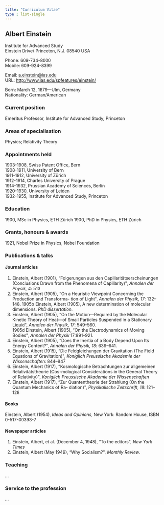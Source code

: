 ```yaml
---
title: "Curriculum Vitae"
type : list-single
---
```


## Albert Einstein

Institute for Advanced Study\
Einstein Drive/
Princeton, N.J. 08540 USA

Phone: 609-734-8000\
Mobile: 609-924-8399

Email: a.einstein@ias.edu\
URL: http://www.ias.edu/spfeatures/einstein/

Born: March 12, 1879—Ulm, Germany\
Nationality: German/American

### Current position
Emeritus Professor, Institute for Advanced Study, Princeton 

### Areas of specialisation
Physics; Relativity Theory

### Appointments held

1903-1908, Swiss Patent Office, Bern\
1908-1911, University of Bern\
1911-1912, University of Zürich\
1912-1914, Charles University of Prague\
1914-1932, Prussian Academy of Sciences, Berlin\
1920-1930, University of Leiden\
1932-1955, Institute for Advanced Study, Princeton

### Education
1900, MSc in Physics, ETH Zürich 
1900, PhD in Physics, ETH Zürich

### Grants, honours & awards
1921, Nobel Prize in Physics, Nobel Foundation

### Publications & talks
#### Journal articles
1. Einstein, Albert (1901), “Folgerungen aus den Capillaritätserscheinungen (Conclusions Drawn from the Phenomena of Capillarity)", *Annalen der Physik, 4*: 513
2. Einstein, Albert (1905), “On a Heuristic Viewpoint Concerning the Production and Transforma- tion of Light", *Annalen der Physik, 17*: 132–148.
1905b Einstein, Albert (1905), A new determination of molecular dimensions. *PhD dissertation*.
3. Einstein, Albert (1905), “On the Motion—Required by the Molecular Kinetic Theory of Heat—of Small Particles Suspended in a Stationary Liquid", *Annalen der Physik, 17*: 549–560.\
1905d Einstein, Albert (1905), “On the Electrodynamics of Moving Bodies", *Annalen der Physik* 17:891–921.
4. Einstein, Albert (1905), “Does the Inertia of a Body Depend Upon Its Energy Content?", *Annalen der Physik, 18*: 639–641.
5. Einstein, Albert (1915), “Die Feldgleichungen der Gravitation (The Field Equations of Gravitation)", *Koniglich Preussische Akademie der Wissenschaften*: 844–847
6. Einstein, Albert (1917), “Kosmologische Betrachtungen zur allgemeinen Relativitätstheorie (Cos-mological Considerations in the General Theory of Relativity)", *Koniglich Preussische Akademie der Wissenschaften*
7. Einstein, Albert (1917), “Zur Quantentheorie der Strahlung (On the Quantum Mechanics of Ra- diation)", *Physikalische Zeitschrift, 18*: 121–128

#### Books
Einstein, Albert (1954), *Ideas and Opinions*, New York: Random House, ISBN 0-517-00393-7

#### Newspaper articles
1. Einstein, Albert, et al. (December 4, 1948), “To the editors", *New York Times*
2. Einstein, Albert (May 1949), “Why Socialism?", *Monthly Review*.

### Teaching

...

### Service to the profession

...